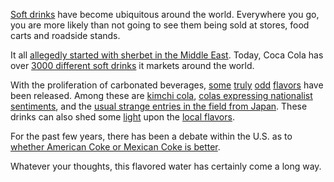 [Soft drinks](http://en.wikipedia.org/wiki/Soft_drink) have become ubiquitous around the world. Everywhere you go, you are more likely than not going to see them being sold at stores, food carts and roadside stands.

It all [allegedly started with sherbet in the Middle East](http://www.saudiaramcoworld.com/issue/200505/the.world.s.first.soft.drink.htm). Today, Coca Cola has over [3000 different soft drinks](http://www.thecoca-colacompany.com/brands/brandlist.html) it markets around the world.  

With the proliferation of carbonated beverages, [some](http://www.noodlepie.com/blog/softdrink/index.html) [truly](http://nowthatsnifty.blogspot.com/2009/05/popular-and-gross-soft-drinks-from.html) [odd](http://nowthatsnifty.blogspot.com/2009/06/popular-and-unique-soft-drinks-from.html) [flavors](http://www.cracked.com/article_17174_yogurt-pepsi-14-horrifying-soft-drinks-around-world.html) have been released. Among these are [kimchi cola](http://kimchimamas.typepad.com/kimchi_mamas/2007/06/kimchi_juice_an.html), [colas expressing nationalist sentiments](http://globalgluttononline.blogspot.com/2009/11/wha-cola-pakola.html), and the [usual strange entries in the field from Japan](http://inventorspot.com/articles/ten_bizarre_japanese_soft_drinks_5225?single=1). These drinks can also shed some [light](http://trifter.com/practical-travel/world-cuisine/fun-varieties-of-soda-pop-from-around-the-world/) upon the [local flavors](http://learnsomethingnewtoday.us/2008/05/19/popular-softdrinks-from-around-the-world/).  

For the past few years, there has been a debate within the U.S. as to [whether American Coke or Mexican Coke is better](http://www.nytimes.com/2009/10/11/magazine/11fob-consumed-t.html).  

Whatever your thoughts, this flavored water has certainly come a long way.